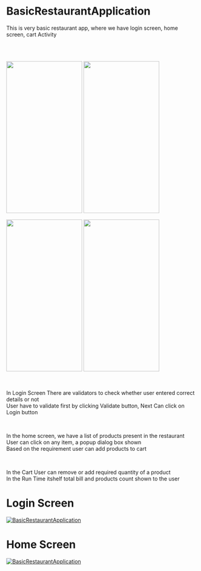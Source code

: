 # BasicRestaurantApplication
This is very basic restaurant app, where we have login screen, home screen, cart Activity

<br/><br/>

<!-- ![1](https://user-images.githubusercontent.com/82259446/129228921-d6e80fa9-bece-4834-a211-95cc58ac9116.png)
![2](https://user-images.githubusercontent.com/82259446/129228953-a3133aaf-badf-4c96-aa7f-46f50dacb826.png)
![3](https://user-images.githubusercontent.com/82259446/129228961-490f9c59-0237-4f48-93c2-60b87627b16f.png)
![4](https://user-images.githubusercontent.com/82259446/129228972-94b688b5-139b-4664-bf71-7f93b6181d7a.png) -->

<p float="left">
  
<img src="https://user-images.githubusercontent.com/82259446/129228921-d6e80fa9-bece-4834-a211-95cc58ac9116.png"  width="200" height="400" />
<img src="https://user-images.githubusercontent.com/82259446/129228953-a3133aaf-badf-4c96-aa7f-46f50dacb826.png"  width="200" height="400" />
</p>

<p float="left">
  
<img src="https://user-images.githubusercontent.com/82259446/129228961-490f9c59-0237-4f48-93c2-60b87627b16f.png"  width="200" height="400" />
<img src="https://user-images.githubusercontent.com/82259446/129228972-94b688b5-139b-4664-bf71-7f93b6181d7a.png"  width="200" height="400" />
</p>


<br/>

In Login Screen There are validators to check whether user entered correct details or not <br/>
User have to validate first by clicking Validate button, Next Can click on Login button <br/>

<br/>

In the home screen, we have a list of products present in the restaurant <br/>
User can click on any item, a popup dialog box shown <br/>
Based on the requirement user can add products to cart <br/>

<br/>

In the Cart User can remove or add required quantity of a product <br/>
In the Run Time itshelf total bill and products count shown to the user <br/>

# Login Screen
[![BasicRestaurantApplication](https://img.youtube.com/vi/PkVIWNY4xKE/0.jpg)](https://www.youtube.com/watch?v=PkVIWNY4xKE)

# Home Screen
[![BasicRestaurantApplication](https://img.youtube.com/vi/7o8dNTEpNy8/0.jpg)](https://www.youtube.com/watch?v=7o8dNTEpNy8)
